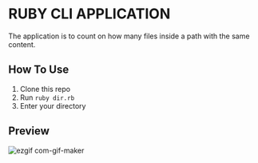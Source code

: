 # RUBY CLI APPLICATION

The application is to count on how many files inside a path with the same content.

## How To Use
1. Clone this repo
2. Run `ruby dir.rb`
3. Enter your directory

## Preview
![ezgif com-gif-maker](https://user-images.githubusercontent.com/29510381/130661842-6ed6dd3f-5f9e-4003-b663-bdac20d13b71.gif)
